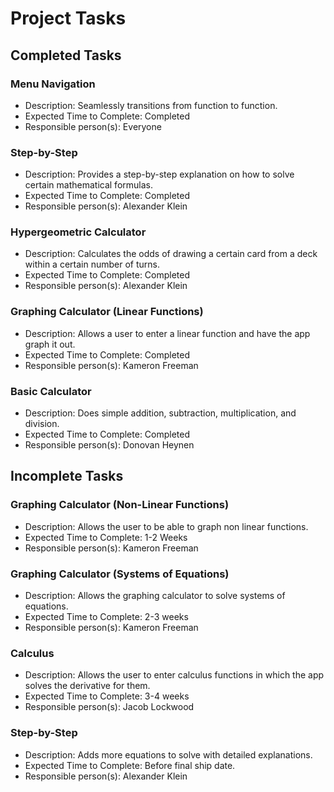 # Project Tasks

## Completed Tasks

### Menu Navigation
* Description: Seamlessly transitions from function to function.
* Expected Time to Complete: Completed
* Responsible person(s): Everyone

### Step-by-Step
* Description: Provides a step-by-step explanation on how to solve certain mathematical formulas.
* Expected Time to Complete: Completed
* Responsible person(s): Alexander Klein

### Hypergeometric Calculator
* Description: Calculates the odds of drawing a certain card from a deck within a certain number of turns.
* Expected Time to Complete: Completed
* Responsible person(s): Alexander Klein

### Graphing Calculator (Linear Functions)
* Description: Allows a user to enter a linear function and have the app graph it out.
* Expected Time to Complete: Completed
* Responsible person(s): Kameron Freeman

### Basic Calculator
* Description: Does simple addition, subtraction, multiplication, and division.
* Expected Time to Complete: Completed
* Responsible person(s): Donovan Heynen

## Incomplete Tasks

### Graphing Calculator (Non-Linear Functions)
* Description: Allows the user to be able to graph non linear functions.
* Expected Time to Complete: 1-2 Weeks
* Responsible person(s): Kameron Freeman

### Graphing Calculator (Systems of Equations)
* Description: Allows the graphing calculator to solve systems of equations.
* Expected Time to Complete: 2-3 weeks
* Responsible person(s): Kameron Freeman

### Calculus
* Description: Allows the user to enter calculus functions in which the app solves the derivative for them.
* Expected Time to Complete: 3-4 weeks
* Responsible person(s): Jacob Lockwood

### Step-by-Step
* Description: Adds more equations to solve with detailed explanations.
* Expected Time to Complete: Before final ship date.
* Responsible person(s): Alexander Klein

